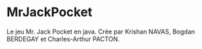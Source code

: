# MrJackPocket
Le jeu Mr. Jack Pocket en java. Crée par Krishan NAVAS, Bogdan BERDEGAY et Charles-Arthur PACTON.
